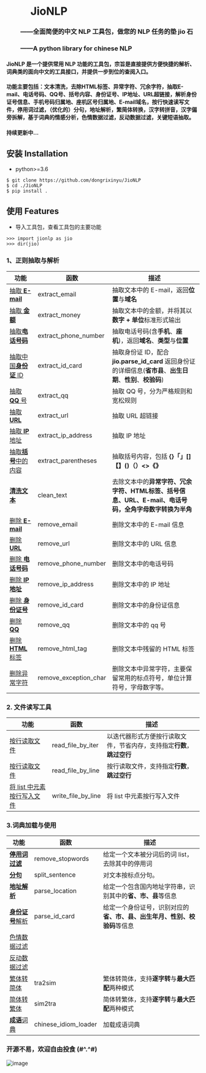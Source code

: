 # &emsp;&emsp; **JioNLP**



### &emsp;&emsp; ——全面简便的中文 NLP 工具包，做您的 NLP 任务的垫 jio 石
### &emsp;&emsp; ——A python library for chinese NLP


#### JioNLP 是一个提供常用 NLP 功能的工具包，宗旨是直接提供方便快捷的解析、词典类的面向中文的工具接口，并提供一步到位的查阅入口。

#### 功能主要包括：文本清洗，去除HTML标签、异常字符、冗余字符，抽取E-mail、电话号码、QQ号、括号内容、身份证号、IP地址、URL超链接，解析身份证号信息、手机号码归属地、座机区号归属地、E-mail域名，按行快速读写文件，停用词过滤，（优化的）分句，地址解析，繁简体转换，汉字转拼音，汉字偏旁拆解，基于词典的情感分析，色情数据过滤，反动数据过滤，关键短语抽取。
#### 持续更新中...

## 安装 Installation

- python>=3.6
```
$ git clone https://github.com/dongrixinyu/JioNLP
$ cd ./JioNLP
$ pip install .
```

## 使用 Features

- 导入工具包，查看工具包的主要功能
```
>>> import jionlp as jio
>>> dir(jio)
```

### 1、正则抽取与解析

| 功能   | 函数   |描述   |
|--------|--------|-------|
|[抽取 **E-mail**](https://github.com/dongrixinyu/jionlp/wiki/正则抽取与解析-说明文档#user-content-抽取-e-mail)|extract_email |抽取文本中的 E-mail，返回**位置**与**域名** |
|[抽取 **金额**](https://github.com/dongrixinyu/JioNLP/wiki/正则抽取与解析-说明文档#user-content-抽取金额字符串)|extract_money |抽取文本中的金额，并将其以**数字 + 单位**标准形式输出 |
|[抽取**电话号码**](https://github.com/dongrixinyu/jionlp/wiki/正则抽取与解析-说明文档#user-content-抽取电话号码) | extract_phone_number | 抽取电话号码(含**手机**、**座机**)，返回**域名**、**类型**与**位置**
|[抽取中国**身份证** ID](https://github.com/dongrixinyu/jionlp/wiki/正则抽取与解析-说明文档#user-content-抽取身份证号)|extract_id_card     |抽取身份证 ID，配合 **jio.parse_id_card** 返回身份证的详细信息(**省市县**、**出生日期**、**性别**、**校验码**) |
|[抽取 **QQ** 号](https://github.com/dongrixinyu/jionlp/wiki/正则抽取与解析-说明文档#user-content-抽取-qq)       |extract_qq  |抽取 QQ 号，分为严格规则和宽松规则 |
|[抽取 **URL**](https://github.com/dongrixinyu/jionlp/wiki/正则抽取与解析-说明文档#user-content-抽取-url-超链接)         |extract_url         |抽取 URL 超链接  |
|[抽取 **IP**地址](https://github.com/dongrixinyu/jionlp/wiki/正则抽取与解析-说明文档#user-content-抽取-ip-地址)      |extract_ip_address  |抽取 IP 地址|
|[抽取**括号**中的内容](https://github.com/dongrixinyu/jionlp/wiki/正则抽取与解析-说明文档#user-content-抽取文本括号信息) |extract_parentheses |抽取括号内容，包括 **{}「」[]【】()（）<>《》** |
|[**清洗文本**](https://github.com/dongrixinyu/jionlp/wiki/正则抽取与解析-说明文档#user-content-清洗文本)      |clean_text |去除文本中的**异常字符、冗余字符、HTML标签、括号信息、URL、E-mail、电话号码，全角字母数字转换为半角**|
|[删除 **E-mail**](https://github.com/dongrixinyu/jionlp/wiki/正则抽取与解析-说明文档#user-content-删除文本中的-e-mail) |remove_email  |删除文本中的 E-mail 信息 |
|[删除 **URL**](https://github.com/dongrixinyu/jionlp/wiki/正则抽取与解析-说明文档#user-content-删除文本中的-url)     |remove_url          |删除文本中的 URL 信息|
|[删除 **电话号码**](https://github.com/dongrixinyu/jionlp/wiki/正则抽取与解析-说明文档#user-content-删除电话号码)    |remove_phone_number |删除文本中的电话号码 |
|[删除 **IP地址**](https://github.com/dongrixinyu/jionlp/wiki/正则抽取与解析-说明文档#user-content-删除文本中的-ip-地址)|remove_ip_address |删除文本中的 IP 地址 |
|[删除 **身份证号**](https://github.com/dongrixinyu/jionlp/wiki/正则抽取与解析-说明文档#user-content-删除文本中的身份证号)|remove_id_card |删除文本中的身份证信息 |
|[删除 **QQ**](https://github.com/dongrixinyu/jionlp/wiki/正则抽取与解析-说明文档#user-content-删除文本中的-qq-号)       |remove_qq           |删除文本中的 qq 号|
|[删除 **HTML**标签](https://github.com/dongrixinyu/jionlp/wiki/正则抽取与解析-说明文档#user-content-删除文本中的-html-标签)    |remove_html_tag     |删除文本中残留的 HTML 标签 |
|[删除异常字符](https://github.com/dongrixinyu/jionlp/wiki/正则抽取与解析-说明文档#user-content-删除文本中的异常字符)    |remove_exception_char     |删除文本中异常字符，主要保留常用的标点符号，单位计算符号，字母数字等。 |

### 2. 文件读写工具

| 功能   | 函数   |描述   |
|--------|--------|-------|
|[按行读取文件](https://github.com/dongrixinyu/jionlp/wiki/文件读写-说明文档#user-content-文件读取iter)     |read_file_by_iter    |以迭代器形式方便按行读取文件，节省内存，支持指定**行数**，**跳过空行**  |
|[按行读取文件](https://github.com/dongrixinyu/jionlp/wiki/文件读写-说明文档#user-content-文件读取list)     |read_file_by_line |按行读取文件，支持指定**行数**，**跳过空行** |
|[将 list 中元素按行写入文件](https://github.com/dongrixinyu/jionlp/wiki/文件读写-说明文档#user-content-文件写入) | write_file_by_line | 将 list 中元素按行写入文件 |

### 3.词典加载与使用

| 功能   | 函数   |描述   |
|--------|--------|-------|
|[**停用词过滤**](https://github.com/dongrixinyu/JioNLP/wiki/Gadget-说明文档#user-content-去除停用词)       |remove_stopwords|给定一个文本被分词后的词 list，去除其中的停用词            |
|[**分句**](https://github.com/dongrixinyu/JioNLP/wiki/Gadget-说明文档#user-content-文本分句)             |split_sentence  |对文本按标点分句。  |
|[**地址解析**](https://github.com/dongrixinyu/JioNLP/wiki/Gadget-说明文档#user-content-地址解析)         |parse_location  |给定一个包含国内地址字符串，识别其中的**省、市、县**等信息     |
|[**身份证号**解析](https://github.com/dongrixinyu/JioNLP/wiki/Gadget-说明文档#user-content-身份证号码解析)     |parse_id_card   |给定一个身份证号，识别对应的**省、市、县、出生年月、性别、校验码**等信息 |
|[色情数据过滤]()     |
|[反动数据过滤]()     |
|[繁体转简体](https://github.com/dongrixinyu/JioNLP/wiki/Gadget-说明文档#user-content-繁体转简体字) |tra2sim |繁体转简体，支持**逐字转**与**最大匹配**两种模式 |
|[简体转繁体](https://github.com/dongrixinyu/JioNLP/wiki/Gadget-说明文档#user-content-简体转繁体字) |sim2tra |简体转繁体，支持**逐字转**与**最大匹配**两种模式 |
|[**成语**词典](https://github.com/dongrixinyu/JioNLP/wiki/词典加载-说明文档#user-content-加载成语词典) | chinese_idiom_loader |加载成语词典 |




### 开源不易，欢迎自由投食 (#^.^#)

![image](https://github.com/dongrixinyu/JioNLP/blob/master/qr_code_for_collection.jpg)


